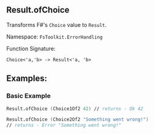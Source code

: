 ## Result.ofChoice

Transforms F#'s `Choice` value to `Result`.

Namespace: `FsToolkit.ErrorHandling`

Function Signature:

```
Choice<'a,'b> -> Result<'a, 'b>
```

## Examples:

### Basic Example

```fsharp
Result.ofChoice (Choice1Of2 42) // returns - Ok 42
```

```fsharp
Result.ofChoice (Choice2Of2 "Something went wrong!") 
// returns - Error "Something went wrong!"
```
